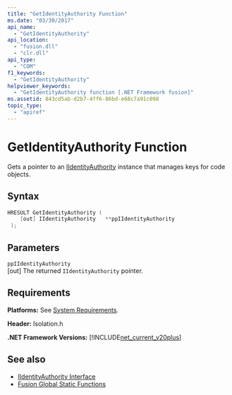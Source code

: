 ```yaml
---
title: "GetIdentityAuthority Function"
ms.date: "03/30/2017"
api_name: 
  - "GetIdentityAuthority"
api_location: 
  - "fusion.dll"
  - "clr.dll"
api_type: 
  - "COM"
f1_keywords: 
  - "GetIdentityAuthority"
helpviewer_keywords: 
  - "GetIdentityAuthority function [.NET Framework fusion]"
ms.assetid: 843cd5ab-d2b7-4ff6-86bd-e68c7a91c098
topic_type: 
  - "apiref"
---
```

# GetIdentityAuthority Function
Gets a pointer to an [IIdentityAuthority](iidentityauthority-interface.md) instance that manages keys for code objects.  
  
## Syntax  
  
```cpp  
HRESULT GetIdentityAuthority (  
    [out] IIdentityAuthority   **ppIIdentityAuthority  
 );  
```  
  
## Parameters  
 `ppIIdentityAuthority`  
 [out] The returned `IIdentityAuthority` pointer.  
  
## Requirements  
 **Platforms:** See [System Requirements](../../get-started/system-requirements.md).  
  
 **Header:** Isolation.h  
  
 **.NET Framework Versions:** [!INCLUDE[net_current_v20plus](../../../../includes/net-current-v20plus-md.md)]  
  
## See also

- [IIdentityAuthority Interface](iidentityauthority-interface.md)
- [Fusion Global Static Functions](fusion-global-static-functions.md)
